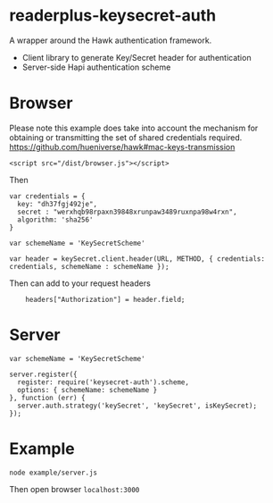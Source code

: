 # readerplus-keysecret-auth
A wrapper around the Hawk authentication framework.

- Client library to generate Key/Secret header for authentication
- Server-side Hapi authentication scheme

# Browser

Please note this example does take into account the mechanism for obtaining or transmitting the set of shared credentials required.
https://github.com/hueniverse/hawk#mac-keys-transmission


    <script src="/dist/browser.js"></script>

Then

    var credentials = {
      key: "dh37fgj492je",
      secret : "werxhqb98rpaxn39848xrunpaw3489ruxnpa98w4rxn",
      algorithm: 'sha256'
    }

    var schemeName = 'KeySecretScheme'

    var header = keySecret.client.header(URL, METHOD, { credentials: credentials, schemeName : schemeName });

Then can add to your request headers

        headers["Authorization"] = header.field;

# Server

    var schemeName = 'KeySecretScheme'

    server.register({
      register: require('keysecret-auth').scheme,
      options: { schemeName: schemeName }
    }, function (err) {
      server.auth.strategy('keySecret', 'keySecret', isKeySecret);
    });

# Example

    node example/server.js

Then open browser ``localhost:3000``
